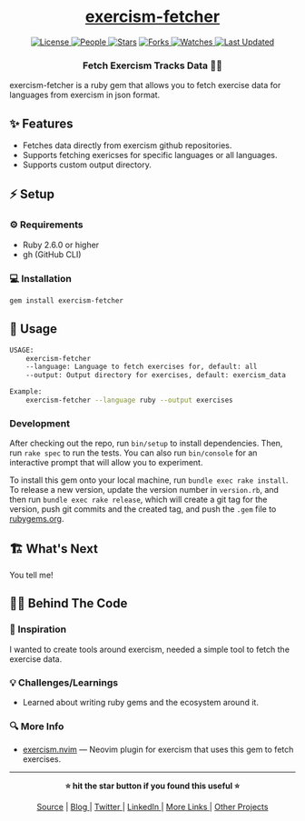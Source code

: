 <div align = "center">

<h1><a href="https://github.com/2kabhishek/exercism-fetcher">exercism-fetcher</a></h1>

<a href="https://github.com/2KAbhishek/exercism-fetcher/blob/main/LICENSE">
<img alt="License" src="https://img.shields.io/github/license/2kabhishek/exercism-fetcher?style=flat&color=eee&label="> </a>

<a href="https://github.com/2KAbhishek/exercism-fetcher/graphs/contributors">
<img alt="People" src="https://img.shields.io/github/contributors/2kabhishek/exercism-fetcher?style=flat&color=ffaaf2&label=People"> </a>

<a href="https://github.com/2KAbhishek/exercism-fetcher/stargazers">
<img alt="Stars" src="https://img.shields.io/github/stars/2kabhishek/exercism-fetcher?style=flat&color=98c379&label=Stars"></a>

<a href="https://github.com/2KAbhishek/exercism-fetcher/network/members">
<img alt="Forks" src="https://img.shields.io/github/forks/2kabhishek/exercism-fetcher?style=flat&color=66a8e0&label=Forks"> </a>

<a href="https://github.com/2KAbhishek/exercism-fetcher/watchers">
<img alt="Watches" src="https://img.shields.io/github/watchers/2kabhishek/exercism-fetcher?style=flat&color=f5d08b&label=Watches"> </a>

<a href="https://github.com/2KAbhishek/exercism-fetcher/pulse">
<img alt="Last Updated" src="https://img.shields.io/github/last-commit/2kabhishek/exercism-fetcher?style=flat&color=e06c75&label="> </a>

<h3>Fetch Exercism Tracks Data 💪🔽</h3>

</div>

exercism-fetcher is a ruby gem that allows you to fetch exercise data for languages from exercism in json format.

## ✨ Features

- Fetches data directly from exercism github repositories.
- Supports fetching exericses for specific languages or all languages.
- Supports custom output directory.

## ⚡ Setup

### ⚙️ Requirements

- Ruby 2.6.0 or higher
- gh (GitHub CLI)

### 💻 Installation

```bash
gem install exercism-fetcher
```

## 🚀 Usage

```bash
USAGE:
    exercism-fetcher
    --language: Language to fetch exercises for, default: all
    --output: Output directory for exercises, default: exercism_data

Example:
    exercism-fetcher --language ruby --output exercises
```

### Development

After checking out the repo, run `bin/setup` to install dependencies.
Then, run `rake spec` to run the tests.
You can also run `bin/console` for an interactive prompt that will allow you to experiment.

To install this gem onto your local machine, run `bundle exec rake install`.
To release a new version, update the version number in `version.rb`, and then run `bundle exec rake release`, which will create a git tag for the version, push git commits and the created tag, and push the `.gem` file to [rubygems.org](https://rubygems.org).

## 🏗️ What's Next

You tell me!

## 🧑‍💻 Behind The Code

### 🌈 Inspiration

I wanted to create tools around exercism, needed a simple tool to fetch the exercise data.

### 💡 Challenges/Learnings

- Learned about writing ruby gems and the ecosystem around it.

### 🔍 More Info

- [exercism.nvim](https://github.com/2kabhishek/exercism.nvim) — Neovim plugin for exercism that uses this gem to fetch exercises.

<hr>

<div align="center">

<strong>⭐ hit the star button if you found this useful ⭐</strong><br>

<a href="https://github.com/2KAbhishek/exercism-fetcher">Source</a>
| <a href="https://2kabhishek.github.io/blog" target="_blank">Blog </a>
| <a href="https://twitter.com/2kabhishek" target="_blank">Twitter </a>
| <a href="https://linkedin.com/in/2kabhishek" target="_blank">LinkedIn </a>
| <a href="https://2kabhishek.github.io/links" target="_blank">More Links </a>
| <a href="https://2kabhishek.github.io/projects" target="_blank">Other Projects </a>

</div>
